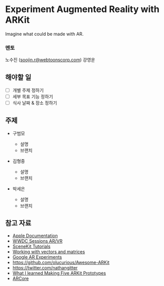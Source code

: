 ﻿# Experiment Augmented Reality with ARKit
Imagine what could be made with AR.

### 멘토
노수진 (soojin.r@webtoonscorp.com)
강영운
## 해야할 일
- [ ] 개별 주제 정하기
- [ ] 세부 목표 기능 정하기
- [ ] 식사 날짜 & 장소 정하기

## 주제
- 구범모
  - 설명
  - 브랜치

- 김형중
  - 설명
  - 브랜치

- 박세은
  - 설명
  - 브랜치

## 참고 자료
- [Apple Documentation](https://developer.apple.com/documentation/arkit)
- [WWDC Sessions AR/VR](https://developer.apple.com/videos/graphics-and-games/ar-vr)
- [SceneKit Tutorials](https://www.invasivecode.com/weblog/scenekit-tutorial-part-1/)
- [Working with vectors and matrices](https://developer.apple.com/documentation/accelerate/simd)
- [Google AR Experiments](https://experiments.withgoogle.com/collection/ar)
- https://github.com/olucurious/Awesome-ARKit
- https://twitter.com/nathangitter
- [What I learned Making Five ARKit Prototypes](https://medium.com/@nathangitter/what-i-learned-making-five-arkit-prototypes-7a30c0cd3956)
- [ARCore](https://developers.google.com/ar/develop/ios/overview)
